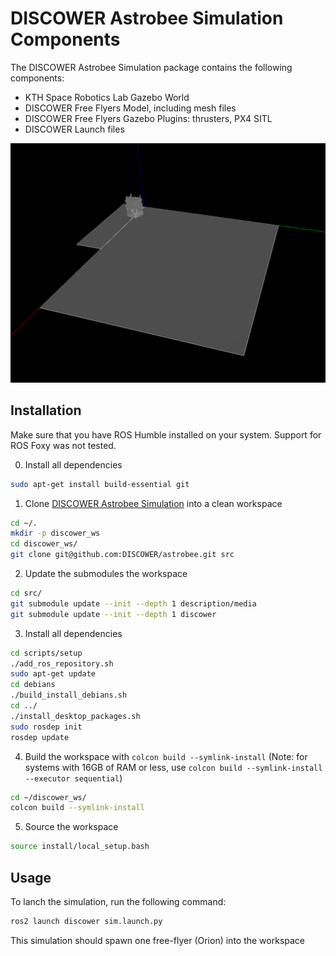 # DISCOWER Astrobee Simulation Components
The DISCOWER Astrobee Simulation package contains the following components:
* KTH Space Robotics Lab Gazebo World
* DISCOWER Free Flyers Model, including mesh files
* DISCOWER Free Flyers Gazebo Plugins: thrusters, PX4 SITL
* DISCOWER Launch files

![DISCOWER Astrobee Simulation](https://github.com/DISCOWER/discower_asim/blob/main/discower/doc/images/simulator.png)

## Installation
Make sure that you have ROS Humble installed on your system. Support for ROS Foxy was not tested.

0. Install all dependencies
```bash
sudo apt-get install build-essential git
```

1. Clone [DISCOWER Astrobee Simulation](https://github.com/DISCOWER/astrobee) into a clean workspace
```bash
cd ~/.
mkdir -p discower_ws
cd discower_ws/
git clone git@github.com:DISCOWER/astrobee.git src
```

2. Update the submodules the workspace
```bash
cd src/
git submodule update --init --depth 1 description/media
git submodule update --init --depth 1 discower
```

3. Install all dependencies
```bash
cd scripts/setup
./add_ros_repository.sh
sudo apt-get update
cd debians
./build_install_debians.sh
cd ../
./install_desktop_packages.sh
sudo rosdep init
rosdep update
```

4. Build the workspace with `colcon build --symlink-install` (Note: for systems with 16GB of RAM or less, use `colcon build --symlink-install --executor sequential`)
```bash
cd ~/discower_ws/
colcon build --symlink-install
```

5. Source the workspace
```bash
source install/local_setup.bash
```

## Usage
To lanch the simulation, run the following command:
```bash
ros2 launch discower sim.launch.py
```

This simulation should spawn one free-flyer (Orion) into the workspace